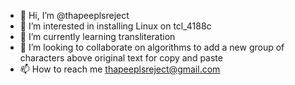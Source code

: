 - 👋 Hi, I’m @thapeeplsreject
- 👀 I’m interested in installing Linux on tcl_4188c
- 🌱 I’m currently learning transliteration 
- 💞️ I’m looking to collaborate on algorithms to add a new group of characters above original text for copy and paste
- 📫 How to reach me thapeeplsreject@gmail.com

<!---
thapeeplsreject/thapeeplsreject is a ✨ special ✨ repository because its `README.md` (this file) appears on your GitHub profile.
You can click the Preview link to take a look at your changes.
--->
